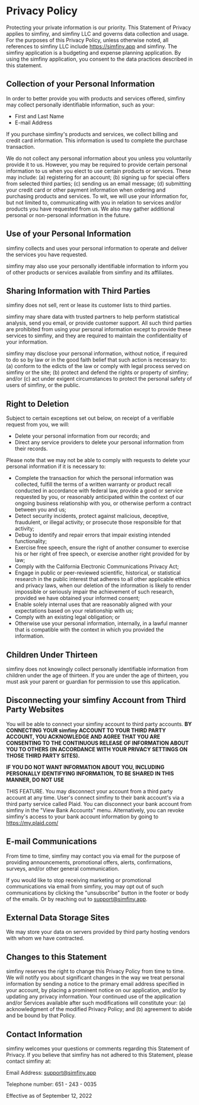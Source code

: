# Privacy Policy

Protecting your private information is our priority. This Statement of Privacy applies to simfiny, and
simfiny LLC and governs data collection and usage. For the purposes of this Privacy Policy, unless
otherwise noted, all references to simfiny LLC include https://simfiny.app and simfiny. The simfiny
application is a budgeting and expense planning application. By using the simfiny application, you
consent to the data practices described in this statement.

## Collection of your Personal Information

In order to better provide you with products and services offered, simfiny may collect personally
identifiable information, such as your:

- First and Last Name
- E-mail Address

If you purchase simfiny's products and services, we collect billing and credit card information. This
information is used to complete the purchase transaction.

We do not collect any personal information about you unless you voluntarily provide it to us.
However, you may be required to provide certain personal information to us when you elect to use
certain products or services. These may include: (a) registering for an account; (b) signing up for
special offers from selected third parties; (c) sending us an email message; (d) submitting your
credit card or other payment information when ordering and purchasing products and services. To wit,
we will use your information for, but not limited to, communicating with you in relation to services
and/or products you have requested from us. We also may gather additional personal or non-personal
information in the future.

## Use of your Personal Information

simfiny collects and uses your personal information to operate and deliver the services you have
requested.

simfiny may also use your personally identifiable information to inform you of other products or
services available from simfiny and its affiliates.

## Sharing Information with Third Parties

simfiny does not sell, rent or lease its customer lists to third parties.

simfiny may share data with trusted partners to help perform statistical analysis, send you email, or
provide customer support. All such third parties are prohibited from using your personal information
except to provide these services to simfiny, and they are required to maintain the confidentiality of
your information.

simfiny may disclose your personal information, without notice, if required to do so by law or in the
good faith belief that such action is necessary to: (a) conform to the edicts of the law or comply
with legal process served on simfiny or the site; (b) protect and defend the rights or property of
simfiny; and/or (c) act under exigent circumstances to protect the personal safety of users of
simfiny, or the public.

## Right to Deletion

Subject to certain exceptions set out below, on receipt of a verifiable request from you, we will:

- Delete your personal information from our records; and
- Direct any service providers to delete your personal information from their records.

Please note that we may not be able to comply with requests to delete your personal information if
it is necessary to:

- Complete the transaction for which the personal information was collected, fulfill the
  terms of a written warranty or product recall conducted in accordance with federal
  law, provide a good or service requested by you, or reasonably anticipated within the
  context of our ongoing business relationship with you, or otherwise perform a contract
  between you and us;
- Detect security incidents, protect against malicious, deceptive, fraudulent, or illegal
  activity; or prosecute those responsible for that activity;
- Debug to identify and repair errors that impair existing intended functionality;
- Exercise free speech, ensure the right of another consumer to exercise his or her right
  of free speech, or exercise another right provided for by law;
- Comply with the California Electronic Communications Privacy Act;
- Engage in public or peer-reviewed scientific, historical, or statistical research in the
  public interest that adheres to all other applicable ethics and privacy laws, when our
  deletion of the information is likely to render impossible or seriously impair the
  achievement of such research, provided we have obtained your informed consent;
- Enable solely internal uses that are reasonably aligned with your expectations based on
  your relationship with us;
- Comply with an existing legal obligation; or
- Otherwise use your personal information, internally, in a lawful manner that is
  compatible with the context in which you provided the information.

## Children Under Thirteen

simfiny does not knowingly collect personally identifiable information from children under the age
of thirteen. If you are under the age of thirteen, you must ask your parent or guardian for
permission to use this application.

## Disconnecting your simfiny Account from Third Party Websites

You will be able to connect your simfiny account to third party accounts. **BY CONNECTING
YOUR simfiny ACCOUNT TO YOUR THIRD PARTY ACCOUNT, YOU
ACKNOWLEDGE AND AGREE THAT YOU ARE CONSENTING TO THE
CONTINUOUS RELEASE OF INFORMATION ABOUT YOU TO OTHERS (IN
ACCORDANCE WITH YOUR PRIVACY SETTINGS ON THOSE THIRD PARTY SITES).**

**IF YOU DO NOT WANT INFORMATION ABOUT YOU, INCLUDING PERSONALLY
IDENTIFYING INFORMATION, TO BE SHARED IN THIS MANNER, DO NOT USE**

THIS FEATURE. You may disconnect your account from a third party account at any time.
User's connect simfiny to their bank account's via a third party service called Plaid. You can
disconnect your bank account from simfiny in the "View Bank Accounts" menu. Alternatively, you
can revoke simfiny's access to your bank account information by going to https://my.plaid.com/

## E-mail Communications

From time to time, simfiny may contact you via email for the purpose of providing announcements,
promotional offers, alerts, confirmations, surveys, and/or other general communication.

If you would like to stop receiving marketing or promotional communications via email from
simfiny, you may opt out of such communications by clicking the "unsubscribe" button in the footer
or body of the emails. Or by reaching out to support@simfiny.app.

## External Data Storage Sites

We may store your data on servers provided by third party hosting vendors with whom we have
contracted.

## Changes to this Statement

simfiny reserves the right to change this Privacy Policy from time to time. We will notify you about
significant changes in the way we treat personal information by sending a notice to the primary
email address specified in your account, by placing a prominent notice on our application, and/or
by updating any privacy information. Your continued use of the application and/or Services
available after such modifications will constitute your: (a) acknowledgment of the modified Privacy
Policy; and (b) agreement to abide and be bound by that Policy.

## Contact Information

simfiny welcomes your questions or comments regarding this Statement of Privacy. If you believe
that simfiny has not adhered to this Statement, please contact simfiny at:

Email Address:
support@simfiny.app

Telephone number:
651 - 243 - 0035

Effective as of September 12, 2022
